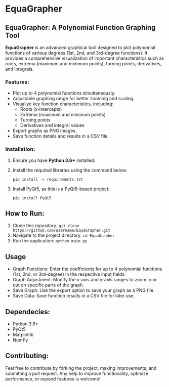 # EquaGrapher

## EquaGrapher: A Polynomial Function Graphing Tool

**EquaGrapher** is an advanced graphical tool designed to plot polynomial functions of various degrees (1st, 2nd, and 3rd-degree functions). It provides a comprehensive visualization of important characteristics such as roots, extrema (maximum and minimum points), turning points, derivatives, and integrals.

### Features:
- Plot up to 4 polynomial functions simultaneously.
- Adjustable graphing range for better zooming and scaling.
- Visualize key function characteristics, including:
  - Roots (x-intercepts)
  - Extrema (maximum and minimum points)
  - Turning points
  - Derivatives and integral values
- Export graphs as PNG images.
- Save function details and results in a CSV file.

### Installation:
1. Ensure you have **Python 3.6+** installed.
2. Install the required libraries using the command below:
   ```
   pip install -r requirements.txt
   ```
3. Install PyQt5, as this is a PyQt5-based project:

    ```
    pip install PyQt5
    ```

## How to Run: 
1. Clone this repository:
    ``` git clone https://github.com/username/EquaGrapher.git ```
2. Navigate to the project directory:
    ```cd EquaGrapher```
3. Run the application:
    ```python main.py```
## Usage

- Graph Functions: Enter the coefficients for up to 4 polynomial functions (1st, 2nd, or 3rd-degree) in the respective input fields.
- Graph Adjustment: Modify the x-axis and y-axis ranges to zoom in or out on specific parts of the graph.
- Save Graph: Use the export option to save your graph as a PNG file.
- Save Data: Save function results in a CSV file for later use.

## Dependecies:
- Python 3.6+
- PyQt5
- Matplotlib
- NumPy

## Contributing:
Feel free to contribute by forking the project, making improvements, and submitting a pull request. Any help to improve functionality, optimize performance, or expand features is welcome!
